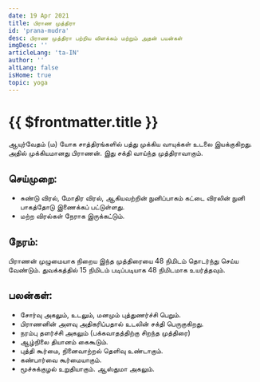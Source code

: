 ```yaml
---
date: 19 Apr 2021
title: பிராண முத்திரா
id: 'prana-mudra'
desc: பிராண முத்திரா பற்றிய விளக்கம் மற்றும் அதன் பயன்கள்
imgDesc: ''
articleLang: 'ta-IN'
author: ''
altLang: false
isHome: true
topic: yoga
---
```


<altLang />

# {{ $frontmatter.title }}

ஆயுர்வேதம் (ம) யோக சாத்திரங்களில் பத்து முக்கிய வாயுக்கள் உடலை இயக்குகிறது. அதில் முக்கியமானது பிராணன். இது சக்தி வாய்ந்த முத்திராவாகும்.

## செய்முறை:
 - சுண்டு விரல், மோதிர விரல், ஆகியவற்றின் நுனிப்பாகம் கட்டை விரலின் நுனி பாகத்தோடு இணைக்கப் பட்டுள்ளது.
 - மற்ற விரல்கள் நேராக இருக்கட்டும்.

## நேரம்:
பிராணன் முழுமையாக நிறைய இந்த முத்திரையை 48 நிமிடம் தொடர்ந்து செய்ய வேண்டும்.
துவக்கத்தில் 15 நிமிடம் படிப்படியாக 48 நிமிடமாக உயர்த்தவும்.

## பலன்கள்:
 - சோர்வு அகலும், உடலும், மனமும் புத்துணர்ச்சி பெறும்.
 - பிராணனின் அளவு அதிகரிப்பதால் உடலின் சக்தி பெருகுகிறது.
 - நரம்பு தளர்ச்சி அகலும் (பக்கவாதத்திற்கு சிறந்த முத்திரை)
 - ஆழ்நிலை தியானம் கைகூடும்.
 - புத்தி கூர்மை, நினைவாற்றல் தெளிவு உண்டாகும்.
 - கண்பார்வை கூர்மையாகும்.
 - மூச்சுக்குழல் உறுதியாகும். ஆஸ்துமா அகலும்.
